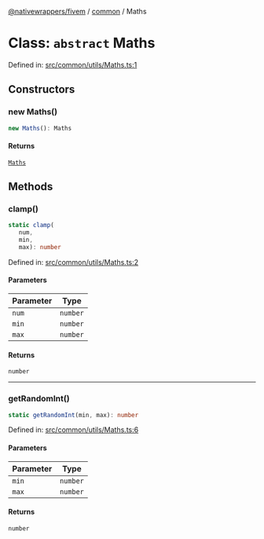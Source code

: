 [@nativewrappers/fivem](../../README.md) / [common](../README.md) / Maths

# Class: `abstract` Maths

Defined in: [src/common/utils/Maths.ts:1](https://github.com/nativewrappers/nativewrappers/blob/c60977197fc03a84e577475a74a7b129c71770ca/src/common/utils/Maths.ts#L1)

## Constructors

### new Maths()

```ts
new Maths(): Maths
```

#### Returns

[`Maths`](Maths.md)

## Methods

### clamp()

```ts
static clamp(
   num, 
   min, 
   max): number
```

Defined in: [src/common/utils/Maths.ts:2](https://github.com/nativewrappers/nativewrappers/blob/c60977197fc03a84e577475a74a7b129c71770ca/src/common/utils/Maths.ts#L2)

#### Parameters

| Parameter | Type |
| ------ | ------ |
| `num` | `number` |
| `min` | `number` |
| `max` | `number` |

#### Returns

`number`

***

### getRandomInt()

```ts
static getRandomInt(min, max): number
```

Defined in: [src/common/utils/Maths.ts:6](https://github.com/nativewrappers/nativewrappers/blob/c60977197fc03a84e577475a74a7b129c71770ca/src/common/utils/Maths.ts#L6)

#### Parameters

| Parameter | Type |
| ------ | ------ |
| `min` | `number` |
| `max` | `number` |

#### Returns

`number`
